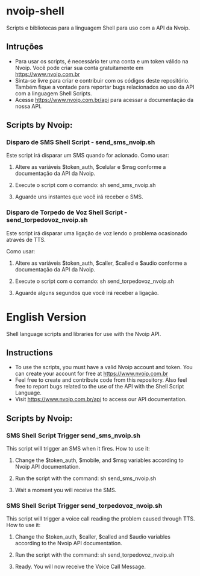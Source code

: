 # nvoip-shell
Scripts e bibliotecas para a linguagem Shell para uso com a API da Nvoip.

## Intruções
- Para usar os scripts, é necessário ter uma conta e um token válido na Nvoip. Você pode criar sua conta gratuitamente em https://www.nvoip.com.br
- Sinta-se livre para criar e contribuir com os códigos deste repositório. Também fique a vontade para reportar bugs relacionados ao uso da API com a linguagem Shell Scripts.
- Acesse https://www.nvoip.com.br/api para acessar a documentação da nossa API.

## Scripts by Nvoip:
### Disparo de SMS Shell Script - send_sms_nvoip.sh
Este script irá disparar um SMS quando for acionado.
Como usar: 

1. Altere as variáveis $token_auth, $celular e $msg conforme a documentação da API da Nvoip.

2. Execute o script com o comando: sh send_sms_nvoip.sh

5. Aguarde uns instantes que você irá receber o SMS.

### Disparo de Torpedo de Voz Shell Script - send_torpedovoz_nvoip.sh
Este script irá disparar uma ligação de voz lendo o problema ocasionado através de TTS.

Como usar: 

1. Altere as variáveis $token_auth, $caller, $called e $audio conforme a documentação da API da Nvoip.

2. Execute o script com o comando: sh send_torpedovoz_nvoip.sh

3. Aguarde alguns segundos que você irá receber a ligação.

# English Version
Shell language scripts and libraries for use with the Nvoip API.

## Instructions
- To use the scripts, you must have a valid Nvoip account and token. You can create your account for free at https://www.nvoip.com.br
- Feel free to create and contribute code from this repository. Also feel free to report bugs related to the use of the API with the Shell Script Language.
- Visit https://www.nvoip.com.br/api to access our API documentation.

## Scripts by Nvoip:
### SMS Shell Script Trigger send_sms_nvoip.sh
This script will trigger an SMS when it fires.
How to use it:

1. Change the $token_auth, $mobile, and $msg variables according to Nvoip API documentation.

2. Run the script with the command: sh send_sms_nvoip.sh

3. Wait a moment you will receive the SMS.

### SMS Shell Script Trigger send_torpedovoz_nvoip.sh
This script will trigger a voice call reading the problem caused through TTS.
How to use it:

1. Change the $token_auth, $caller, $called and $audio variables according to the Nvoip API documentation.

2. Run the script with the command: sh send_torpedovoz_nvoip.sh

3. Ready. You will now receive the Voice Call Message.
